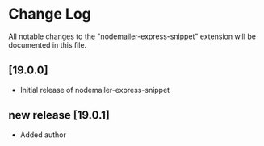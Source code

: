 # Change Log

All notable changes to the "nodemailer-express-snippet" extension will be documented in this file.

## [19.0.0]

- Initial release of nodemailer-express-snippet

## new release [19.0.1]

- Added author

